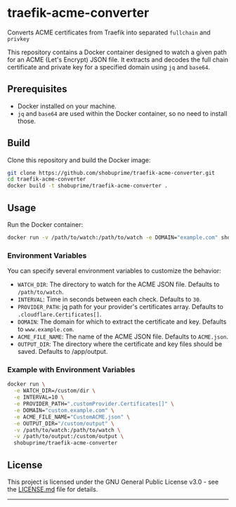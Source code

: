 # traefik-acme-converter
Converts ACME certificates from Traefik into separated `fullchain` and `privkey`

This repository contains a Docker container designed to watch a given path for an ACME (Let's Encrypt) JSON file. It extracts and decodes the full chain certificate and private key for a specified domain using `jq` and `base64`.

## Prerequisites

- Docker installed on your machine.
- `jq` and `base64` are used within the Docker container, so no need to install those.

## Build

Clone this repository and build the Docker image:

```bash
git clone https://github.com/shobuprime/traefik-acme-converter.git
cd traefik-acme-converter
docker build -t shobuprime/traefik-acme-converter .
```

## Usage

Run the Docker container:

```bash
docker run -v /path/to/watch:/path/to/watch -e DOMAIN="example.com" shobuprime/traefik-acme-converter
```

### Environment Variables

You can specify several environment variables to customize the behavior:

- `WATCH_DIR`: The directory to watch for the ACME JSON file. Defaults to `/path/to/watch`.
- `INTERVAL`: Time in seconds between each check. Defaults to `30`.
- `PROVIDER_PATH`: jq path for your provider's certificates array. Defaults to `.cloudflare.Certificates[]`.
- `DOMAIN`: The domain for which to extract the certificate and key. Defaults to `www.example.com`.
- `ACME_FILE_NAME`: The name of the ACME JSON file. Defaults to `ACME.json`.
- `OUTPUT_DIR`: The directory where the certificate and key files should be saved. Defaults to /app/output.

### Example with Environment Variables

```bash
docker run \
  -e WATCH_DIR=/custom/dir \
  -e INTERVAL=10 \
  -e PROVIDER_PATH=".customProvider.Certificates[]" \
  -e DOMAIN="custom.example.com" \
  -e ACME_FILE_NAME="CustomACME.json" \
  -e OUTPUT_DIR="/custom/output" \
  -v /path/to/watch:/path/to/watch \
  -v /path/to/output:/custom/output \
  shobuprime/traefik-acme-converter
```

## License

This project is licensed under the GNU General Public License v3.0 - see the [LICENSE.md](LICENSE.md) file for details.

---
